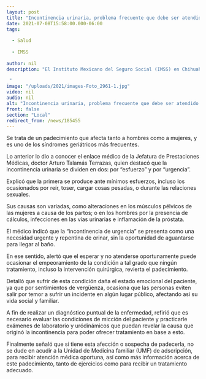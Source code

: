 ```yaml
---
layout: post
title: "Incontinencia urinaria, problema frecuente que debe ser atendido de inmediato -  IMSS Chihuahua."
date: 2021-07-08T15:58:00.000-06:00
tags:
  
  - Salud
  
  - IMSS
  
author: nil
description: "El Instituto Mexicano del Seguro Social (IMSS) en Chihuahua, a través de la Jefatura de Prestaciones Médicas, advirtió de los problemas de la llamada “incontinencia urinaria”, la cual está asociada con el deterioro neurológico, inflamación de la uretra, entre otros aspectos.  "
image: "/uploads/2021/images-Foto_2961-1.jpg"
video: nil
audio: nil
alt: "Incontinencia urinaria, problema frecuente que debe ser atendido de inmediato -  IMSS Chihuahua."
front: false
section: "Local"
redirect_from: /news/185455
---
```


Se trata de un padecimiento que afecta tanto a hombres como a mujeres, y es uno de los síndromes geriátricos más frecuentes.

Lo anterior lo dio a conocer el enlace médico de la Jefatura de Prestaciones Médicas, doctor Arturo Talamás Terrazas, quien destacó que la incontinencia urinaria se dividen en dos: por “esfuerzo” y por “urgencia”.

Explicó que la primera se produce ante mínimos esfuerzos, incluso los ocasionados por reír, toser, cargar cosas pesadas, o durante las relaciones sexuales. 

Sus causas son variadas, como alteraciones en los músculos pélvicos de las mujeres a causa de los partos; o en los hombres por la presencia de cálculos, infecciones en las vías urinarias e inflamación de la próstata. 

El médico indicó que la “incontinencia de urgencia” se presenta como una necesidad urgente y repentina de orinar, sin la oportunidad de aguantarse para llegar al baño.

En ese sentido, alertó que el esperar y no atenderse oportunamente puede ocasionar el empeoramiento de la condición a tal grado que ningún tratamiento, incluso la intervención quirúrgica, revierta el padecimiento. 

Detalló que sufrir de esta condición daña el estado emocional del paciente, ya que por sentimientos de vergüenza, ocasiona que las personas eviten salir por temor a sufrir un incidente en algún lugar público, afectando así su vida social y familiar.

A fin de realizar un diagnóstico puntual de la enfermedad, refirió que es necesario evaluar las condiciones de micción del paciente y practicarle exámenes de laboratorio y uródinámicos que puedan revelar la causa que originó la incontinencia para poder ofrecer tratamiento en base a esto.

Finalmente señaló que si tiene esta afección o sospecha de padecerla, no se dude en acudir a la Unidad de Medicina familiar (UMF) de adscripción, para recibir atención médica oportuna, así como más información acerca de este padecimiento, tanto de ejercicios como para recibir un tratamiento adecuado.
